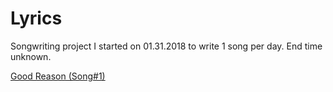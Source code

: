 # Lyrics
Songwriting project I started on 01.31.2018 to write 1 song per day. End time unknown.

[Good Reason (Song#1)](https://github.com/thisislink/Lyrics/blob/master/GoodReason.txt)

